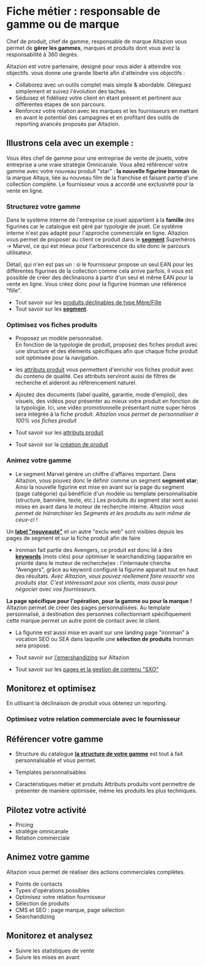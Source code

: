 # Fiche métier : responsable de gamme ou de marque

Chef de produit, chef de gamme, responsable de marque Altazion vous permet de **gérer les gammes**, marques et produits dont vous avez la responsabilité à 360 degrés. 

Altazion est votre partenaire, designé pour vous aider à atteindre vos objectifs. vous donne une grande liberté afin d'atteindre vos objectifs : 
- Collaborez avec un outils complet mais simple & abordable. Déleguez simplement et suivez l'évolution des taches. 
- Séduisez et fidélisez votre client en étant présent et pertinent aux différentes étapes de son parcours.
- Renforcez votre relation avec les marques et les fournisseurs en mettant en avant le potentiel des campagnes et en profitant des outils de reporting avancés proposés par Altazion. 

## Illustrons cela avec un exemple :  
Vous êtes chef de gamme pour une entreprise de vente de jouets, votre entreprise a une vraie stratégie Omnicanale. Vous allez référencer votre gamme avec votre nouveau produit "star" : **la nouvelle figurine Ironman** de la marque Altaya, liée au nouveau film de la franchise et faisant partie d'une collection complète. Le fournisseur vous a accordé une exclusivité pour la vente en ligne.

### Structurez votre gamme 
Dans le système interne de l'entreprise ce jouet appartient à la **famille** des figurines car le catalogue est géré par typologie de jouet. Ce système interne n'est pas adapté pour l'approche commerciale en ligne. Altazion vous permet de proposer au client ce produit  dans le [**segment**](https://aide.altazion.com/fr-fr/guide/referencer/segments/index.html) Superhéros -> Marvel, ce qui est mieux pour l'arborescence du site donc le parcours utilisateur.


Détail, qui n'en est pas un : si le fournisseur propose un seul EAN pour les différentes figurines de la collection comme cela arrive parfois, il vous est possible de créer des déclinaisons à partir d'un seul et même EAN pour la vente en ligne. Vous créez donc pour la figurine Ironman une référence "fille".

- Tout savoir sur les [produits déclinables de type Mère/Fille](https://aide.altazion.com/fr-fr/guide/referencer/articles/declinables.html)
- Tout savoir sur les [**segment**](https://aide.altazion.com/fr-fr/guide/referencer/segments/index.html).


### Optimisez vos fiches produits 

- Proposez un modèle personnalisé.  
En fonction de la typologie de produit, proposez des fiches produit avec une structure et des éléments spécifiques afin que chaque fiche produit soit optimisée pour la navigation. 
- les [attributs produit](https://aide.altazion.com/fr-fr\guide\referencer\attributs.html) vous permettent d'enrichir vos fiches produit avec du contenu de qualité. Ces attributs serviront aussi de filtres de recherche et aideront au référencement naturel.
- Ajoutez des documents (label qualité, garantie, mode d'emploi), des visuels, des vidéos pour présenter au mieux votre produit en fonction de la typologie. Ici, une vidéo promotionnelle présentant notre super héros sera intégrée à la fiche produit.
_Altazion vous permet de personnaliser à 100% vos fiches produit_

- Tout savoir sur les [attributs produit](https://aide.altazion.com/fr-fr\guide\referencer\attributs.html)
- Tout savoir sur la [création de produit](https://aide.altazion.com/fr-fr/guide/referencer/articles/index.html)

### Animez votre gamme

- Le segment Marvel génère un chiffre d'affaires important. Dans Altazion, vous pouvez donc le définir comme un segment **segment star**; Ainsi la nouvelle figurine est mise en avant sur la page du segment (page catégorie) qui bénéficie d'un modèle ou template personnalisable (structure, bannière, texte, etc.) Les produits du segment star sont aussi mises en avant dans le moteur de recherche interne. 
_Altazion vous permet de hiérarchiser les Segments et les produits au sein même de ceux-ci !_  

Un [**label "nouveauté"**](https://aide.altazion.com/fr-fr\guide\referencer\tag-label.html) et un autre "exclu web" sont visibles depuis les pages de segment et sur la fiche produit afin de faire
- Ironman fait partie des Avengers, ce produit est donc lié à des [**keywords**](https://aide.altazion.com/fr-fr\guide\referencer\Keywords.html) (mots clés) pour optimiser le searchandizing (apparaitre en priorité dans le moteur de recherche)ex : l'internaute cherche "Avengers", grâce au keyword configuré la figurine apparait tout en haut des résultats.
_Avec Altazion, vous pouvez réellement faire ressortir vos produits star. C'est intéressant pour vos clients, mais aussi pour négocier avec vos fournisseurs_.

**La page spécifique pour l'opération, pour la gamme ou pour la marque !**
Altazion permet de créer des pages personnalisées.
Au template personnalisé, à destination des personnes collectionnant spécifiquement cette marque permet un autre point de contact avec le client. 
- La figurine est aussi mise en avant sur une landing page "ironman" à vocation SEO ou SEA dans laquelle une **sélection de produits** Ironman sera proposé.

- Tout savoir sur [l'emershandizing](https://aide.altazion.com/fr-fr/guide/vendre/ecommerce/emershandizing.html) sur Altazion
- Tout savoir sur les [pages et la gestion de contenu "SXO"](https://aide.altazion.com/fr-fr/guide/vendre/ecommerce/emershandizing.html)



## Monitorez et optimisez
En utilisant la déclinaison de produit vous obtenez un reporting.


### Optimisez votre relation commerciale avec le fournisseur

## Référencer votre gamme 
- Structure du catalogue 
[**la structure de votre gamme**](https://aide.altazion.com/fr-fr/guide/referencer/index.html) est tout à fait personnalisable et vous permet.

- Templates personnalisables


- Caractéristiques métier et produits
Attributs produits vont permettre de présenter de manière optimisée, même les produits les plus techniques. 

## Pilotez votre activité
- Pricing
- stratégie omnicanale
- Relation commerciale 

## Animez votre gamme
Altazion vous permet de réaliser des actions commerciales complètes. 


- Points de contacts
- Types d'opérations possibles
- Optimisez votre relation fournisseur
- Sélection de produits
- CMS et SEO : page marque, page sélection
- Searchandizing





## Monitorez et analysez
- Suivre les statistiques de vente
- Suivre les mises en avant

